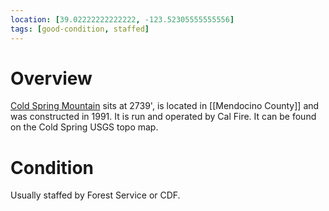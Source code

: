 ```yaml
---
location: [39.02222222222222, -123.52305555555556]
tags: [good-condition, staffed]
---
```


# Overview

[Cold Spring Mountain](http://www.peakbagging.com/CALookoutPhotos/ColdSpringMtn.html) sits at 2739', is located in [[Mendocino County]] and was constructed in 1991. It is run and operated by Cal Fire. It can be found on the Cold Spring USGS topo map.

# Condition

Usually staffed by Forest Service or CDF.